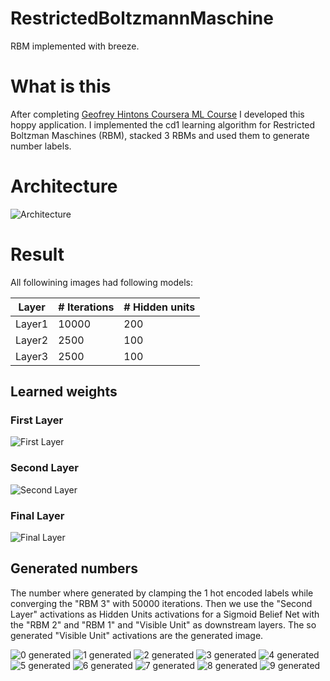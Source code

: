 # RestrictedBoltzmannMaschine
RBM implemented with breeze.

# What is this

After completing [Geofrey Hintons Coursera ML Course](https://www.coursera.org/learn/neural-networks) I developed this hoppy application. I implemented the cd1 learning algorithm for Restricted Boltzman Maschines (RBM), stacked 3 RBMs and used them to generate number labels.

# Architecture

![Architecture](.documentation/RBM_architecture.png)

# Result

All followining images had following models:

| Layer  | # Iterations | # Hidden units |
| ------ | ------------ | -------------- |
| Layer1 | 10000        | 200            |
| Layer2 | 2500         | 100            |
| Layer3 | 2500         | 100            |

## Learned weights

### First Layer
![First Layer](.documentation/Weights_in_first_Layer.png)
### Second Layer
![Second Layer](.documentation/Weights_in_second_Layer.png)
### Final Layer
![Final Layer](.documentation/Weights_in_final_Layer.png)

## Generated numbers

The number where generated by clamping the 1 hot encoded labels while converging the "RBM 3" with 50000 iterations. Then we use the "Second Layer" activations as Hidden Units activations for a Sigmoid Belief Net with the "RBM 2" and "RBM 1" and "Visible Unit" as downstream layers.
The so generated "Visible Unit" activations are the generated image.

![0 generated](.documentation/Generated_samples_for_0.png)
![1 generated](.documentation/Generated_samples_for_1.png)
![2 generated](.documentation/Generated_samples_for_2.png)
![3 generated](.documentation/Generated_samples_for_3.png)
![4 generated](.documentation/Generated_samples_for_4.png)
![5 generated](.documentation/Generated_samples_for_5.png)
![6 generated](.documentation/Generated_samples_for_6.png)
![7 generated](.documentation/Generated_samples_for_7.png)
![8 generated](.documentation/Generated_samples_for_8.png)
![9 generated](.documentation/Generated_samples_for_9.png)
